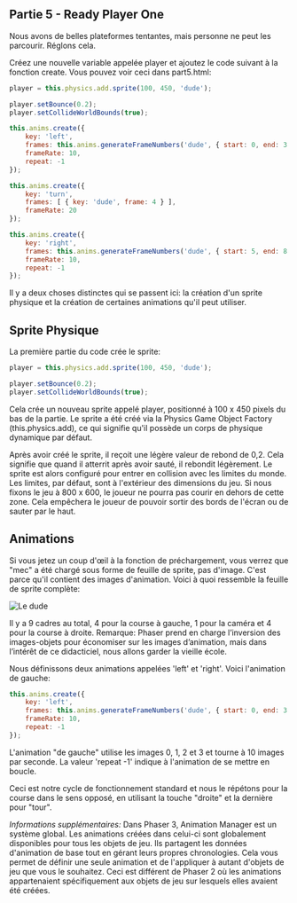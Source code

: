 ## Partie 5 - Ready Player One

Nous avons de belles plateformes tentantes, mais personne ne peut les parcourir. Réglons cela.

Créez une nouvelle variable appelée player et ajoutez le code suivant à la fonction create. Vous pouvez voir ceci dans part5.html:

```JavaScript
player = this.physics.add.sprite(100, 450, 'dude');

player.setBounce(0.2);
player.setCollideWorldBounds(true);

this.anims.create({
    key: 'left',
    frames: this.anims.generateFrameNumbers('dude', { start: 0, end: 3 }),
    frameRate: 10,
    repeat: -1
});

this.anims.create({
    key: 'turn',
    frames: [ { key: 'dude', frame: 4 } ],
    frameRate: 20
});

this.anims.create({
    key: 'right',
    frames: this.anims.generateFrameNumbers('dude', { start: 5, end: 8 }),
    frameRate: 10,
    repeat: -1
});
```

Il y a deux choses distinctes qui se passent ici: la création d'un sprite physique et la création de certaines animations qu'il peut utiliser.

## Sprite Physique

La première partie du code crée le sprite:

```JavaScript
player = this.physics.add.sprite(100, 450, 'dude');

player.setBounce(0.2);
player.setCollideWorldBounds(true);
```

Cela crée un nouveau sprite appelé player, positionné à 100 x 450 pixels du bas de la partie. Le sprite a été créé via la Physics Game Object Factory (this.physics.add), ce qui signifie qu'il possède un corps de physique dynamique par défaut.

Après avoir créé le sprite, il reçoit une légère valeur de rebond de 0,2. Cela signifie que quand il atterrit après avoir sauté, il rebondit légèrement. Le sprite est alors configuré pour entrer en collision avec les limites du monde. Les limites, par défaut, sont à l'extérieur des dimensions du jeu. Si nous fixons le jeu à 800 x 600, le joueur ne pourra pas courir en dehors de cette zone. Cela empêchera le joueur de pouvoir sortir des bords de l'écran ou de sauter par le haut.

## Animations

Si vous jetez un coup d'œil à la fonction de préchargement, vous verrez que "mec" a été chargé sous forme de feuille de sprite, pas d'image. C'est parce qu'il contient des images d'animation. Voici à quoi ressemble la feuille de sprite complète:

![Le dude](../../content/images/dude.png)

Il y a 9 cadres au total, 4 pour la course à gauche, 1 pour la caméra et 4 pour la course à droite. Remarque: Phaser prend en charge l’inversion des images-objets pour économiser sur les images d’animation, mais dans l’intérêt de ce didacticiel, nous allons garder la vieille école.

Nous définissons deux animations appelées 'left' et 'right'. Voici l'animation de gauche:

```JavaScript
this.anims.create({
    key: 'left',
    frames: this.anims.generateFrameNumbers('dude', { start: 0, end: 3 }),
    frameRate: 10,
    repeat: -1
});
```

L'animation "de gauche" utilise les images 0, 1, 2 et 3 et tourne à 10 images par seconde. La valeur 'repeat -1' indique à l'animation de se mettre en boucle.

Ceci est notre cycle de fonctionnement standard et nous le répétons pour la course dans le sens opposé, en utilisant la touche "droite" et la dernière pour "tour".

*Informations supplémentaires:* Dans Phaser 3, Animation Manager est un système global. Les animations créées dans celui-ci sont globalement disponibles pour tous les objets de jeu. Ils partagent les données d'animation de base tout en gérant leurs propres chronologies. Cela vous permet de définir une seule animation et de l'appliquer à autant d'objets de jeu que vous le souhaitez. Ceci est différent de Phaser 2 où les animations appartenaient spécifiquement aux objets de jeu sur lesquels elles avaient été créées.
